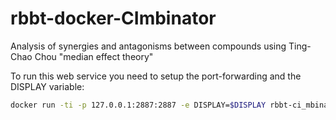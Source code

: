 # rbbt-docker-CImbinator
Analysis of synergies and antagonisms between compounds using Ting-Chao Chou
"median effect theory"

To run this web service you need to setup the port-forwarding and the DISPLAY
variable:

```bash
docker run -ti -p 127.0.0.1:2887:2887 -e DISPLAY=$DISPLAY rbbt-ci_mbinator
```
